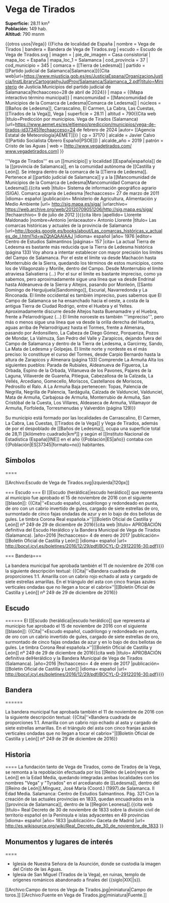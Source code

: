 # Vega de Tirados

**Superficie:** 28.11 km²  
**Población:** 149 hab.  
**Altitud:** 790 msnm  

{{otros usos|Vega}}
{{Ficha de localidad de España
| nombre = Vega de Tirados
| bandera = Bandera de Vega de Tirados.svg
| escudo = Escudo de Vega de Tirados.svg
| imagen = 
| pie_de_imagen = Casa consistorial
| mapa_loc = España
| mapa_loc_1 = Salamanca
| cod_provincia = 37
| cod_municipio = 345
| comarca = [[Tierra de Ledesma]]
| partido = [[Partido judicial de Salamanca|Salamanca]]<ref name=mj>{{Cita web|url=https://www.mjusticia.gob.es/es/JusticiaEspana/OrganizacionJusticia/InstLibraryCartographyJudProv/Salamanca/Salamanca_2.pdf|título=Ministerio de Justicia.Municipios del partido judicial de Salamanaca|fechaacceso=28 de abril de 2024}}</ref>
| mapa = {{Mapa interactivo término municipal}}
| mancomunidad = [[Mancomunidad de Municipios de la Comarca de Ledesma|Comarca de Ledesma]]
| núcleos = [[Baños de Ledesma]], Carrascalino, El Carmen, La Cabra, Las Cuestas, [[Tirados de la Vega]], Vega
| superficie = 28.11
| altitud = 790<ref>{{Cita web |título=Predicción por municipios. Vega de Tirados (Salamanca) |url=https://www.aemet.es/es/eltiempo/prediccion/municipios/vega-de-tirados-id37345|fechaacceso=24 de febrero de 2024 |autor= [[Agencia Estatal de Meteorología|AEMET]]}}</ref>
| cp = 37170
| alcalde = Javier Calvo ([[Partido Socialista Obrero Español|PSOE]])
| alcalde_año = 2019
| patrón = Cristo de las Aguas
| web = [http://www.vegadetirados.com/ www.vegadetirados.com]
}}

'''Vega de Tirados''' es un [[municipio]] y localidad [[España|española]] de la [[provincia de Salamanca]], en la comunidad autónoma de [[Castilla y León]]. Se integra dentro de la comarca de la [[Tierra de Ledesma]]. Pertenece al [[partido judicial de Salamanca]] y a la [[Mancomunidad de Municipios de la Comarca de Ledesma|Mancomunidad Comarca de Ledesma]].<ref name=ref_duplicada_1>{{cita web |título= Sistema de información geográfico agrario (SIGA). Comarca agraria de Ledesma |fechaacceso= 27 de marzo de 2011 |idioma= español |publicación= Ministerio de Agricultura, Alimentación y Medio Ambiente |url= http://sig.mapa.es/siga/ |urlarchivo= https://web.archive.org/web/20120709051206/http://sig.mapa.es/siga/ |fechaarchivo= 9 de julio de 2012 }}</ref><ref name=ref_duplicada_2>{{cita libro |apellido= Llorente Maldonado |nombre=Antonio |enlaceautor= Antonio Llorente |título= Las comarcas históricas y actuales de la provincia de Salamanca |url=http://books.google.es/books/about/Las_comarcas_históricas_y_actuales_de_l.html?id=wZQtAQAAIAAJ |idioma= español |año= 1976 |editor= Centro de Estudios Salmantinos |páginas= 157 |cita= La actual Tierra de Ledesma es bastante más reducida que la Tierra de Ledesma histórica (página 133) Voy ahora a intentar establecer con mayor precisión los límites del Campo de Salamanca. Por el este el límite va desde Machacón hasta Monterrubio de la Sierra, quedando los términos de estos municipios, como los de Villagonzalo y Morille, dentro del Campo. Desde Monterrubio el límite atraviesa Salvatierra (…) Por el sur el límite es bastante impreciso, como ya sabemos, pero aproximadamente sigue una línea que va desde Endrinal hasta Aldeanueva de la Sierra y Altejos, pasando por Monleón, [[Santo Domingo de Herguijuela|Sandomingo]], Escurial, Navarredonda y La Rinconada. El límite occidental es también impreciso, pues sabemos que El Campo de Salamanca se ha ensanchado hacia el oeste, a costa de la antigua Tierra de Ciudad Rodrigo, entre el Huebra y el Yeltes. Aproximadamente discurre desde Altejos hasta Buenamadre y el Huebra, frente a Pelarrodríguez (...) El límite noroeste es también '''impreciso''', pero más o menos sigue una línea que va desde la orilla derecha del Huebra, aguas arriba de Pelarrodríguez hasta el Tormes, frente a Almenara, pasando por Ardonsillero, La Cabeza de Diego Gómez, Porqueriza, Pozos de Mondar, La Valmuza, San Pedro del Valle y Zarapicos, dejando fuera del Campo de Salamanca y dentro de la Tierra de Ledesma, a Garcirrey, Sando, La Mata de Ledesma y Golpejas. El límite norte y nordeste es el más preciso: lo constituye el curso del Tormes, desde Carpio Bernardo hasta la altura de Zarapicos y Almenara (página 133) Comprende La Armuña Alta los siguientes pueblos: Parada de Rubiales, Aldeanueva de Figueroa, La Orbada, Espino de la Orbada, Villanueva de los Pavones, Pajares de la Laguna, Villaverde de Guareña, Pitiegua, Cabezallosa de la Calzada, La Vellés, Arcediano, Gomecello, Moriscos, Castellanos de Moriscos, Pedrosillo el Ralo. A La Armuña Baja pertenecen: Topas, Palencia de Negrilla, Negrilla de Palencia, Tardáguila, Calzada de Valdunciel, Valdunciel, Mata de Armuña, Carbajosa de Armuña, Monterrubio de Armuña, San Cristóbal de la Cuesta, Los Villares, Aldeaseca de Armuña, Villamayor de Armuña, Forfoleda, Torresmenudas y Valverdón (página 129)}}</ref>

Su municipio está formado por las localidades de Carrascalino, El Carmen, La Cabra, Las Cuestas, [[Tirados de la Vega]] y Vega de Tirados, además de por el despoblado de [[Baños de Ledesma]], ocupa una superficie total de 28,11&nbsp;[[kilómetro cuadrado|km²]] y según el [[Instituto Nacional de Estadística (España)|INE]] en el año {{Población|ES|año}} contaba con {{Población|ES|37345|formato=no}} habitantes.

## Símbolos

====

[[Archivo:Escudo de Vega de Tirados.svg|izquierda|120px]]

=== Escudo ===
El [[Escudo (heráldica)|escudo heráldico]] que representa al municipio fue aprobado el 15 de noviembre de 2016 con el siguiente [[blasón]]:
{{Cita|''«Escudo español, cuadrilongo y redondeado en punta, de oro con un cabrio invertido de gules, cargado de siete estrellas de oro, surmontado de cinco fajas ondadas de azur y en lo bajo de dos bellotas de gules. Le timbra Corona Real española.»''|[[Boletín Oficial de Castilla y León]] nº 249 de 29 de diciembre de 2016<ref name=ref_duplicada_5>{{cita web |título= APROBACIÓN definitiva del Escudo Heráldico y la Bandera Municipal de Vega de
Tirados (Salamanca). |año=2016 |fechaacceso= 4 de enero de 2017 |publicación= [[Boletín Oficial de Castilla y León]] |idioma= español |url= http://bocyl.jcyl.es/boletines/2016/12/29/pdf/BOCYL-D-29122016-30.pdf}}</ref>}}

=== Bandera===

La bandera municipal fue aprobada también el 11 de noviembre de 2016 con la siguiente descripción textual:
{{Cita|''«Bandera cuadrada de proporciones 1:1. Amarilla con un cabrio rojo echado al asta y cargado de siete estrellas amarillas. En el triángulo del asta con cinco franjas azules verticales ondadas que no llegan a tocar el cabrio»''|[[Boletín Oficial de Castilla y León]] nº 249 de 29 de diciembre de 2016<ref name=ref_duplicada_5 />}}

## Escudo

======
El [[Escudo (heráldica)|escudo heráldico]] que representa al municipio fue aprobado el 15 de noviembre de 2016 con el siguiente [[blasón]]:
{{Cita|''«Escudo español, cuadrilongo y redondeado en punta, de oro con un cabrio invertido de gules, cargado de siete estrellas de oro, surmontado de cinco fajas ondadas de azur y en lo bajo de dos bellotas de gules. Le timbra Corona Real española.»''|[[Boletín Oficial de Castilla y León]] nº 249 de 29 de diciembre de 2016<ref name=ref_duplicada_5>{{cita web |título= APROBACIÓN definitiva delHeráldico y la Bandera Municipal de Vega de
Tirados (Salamanca). |año=2016 |fechaacceso= 4 de enero de 2017 |publicación= [[Boletín Oficial de Castilla y León]] |idioma= español |url= http://bocyl.jcyl.es/boletines/2016/12/29/pdf/BOCYL-D-29122016-30.pdf}}</ref>}}

## Bandera

======

La bandera municipal fue aprobada también el 11 de noviembre de 2016 con la siguiente descripción textual:
{{Cita|''«Bandera cuadrada de proporciones 1:1. Amarilla con un cabrio rojo echado al asta y cargado de siete estrellas amarillas. En el triángulo del asta con cinco franjas azules verticales ondadas que no llegan a tocar el cabrio»''|[[Boletín Oficial de Castilla y León]] nº 249 de 29 de diciembre de 2016<ref name=ref_duplicada_5 />}}

## Historia

====
La fundación tanto de Vega de Tirados, como de Tirados de la Vega, se remonta a la repoblación efectuada por los [[Reino de León|reyes de León]] en la Edad Media, quedando integradas ambas localidades con los nombres "Vega" y "Tyrados" en el arcedianato de [[Ledesma]], dentro del [[Reino de León]].<ref>Mínguez, José María (Coord.) (1997).de Salamanca. II Edad Media. Salamanca: Centro de Estudios Salmantinos. Pág. 321</ref> Con la creación de las actuales provincias en 1833, quedan encuadrados en la [[provincia de Salamanca]], dentro de la [[Región Leonesa]].<ref>{{cita web |título= Real Decreto de 30 de noviembre de 1833 sobre la división civil de territorio español en la Península e islas adyacentes en 49 provincias |idioma= español |año= 1833 |publicación= Gaceta de Madrid |url= http://es.wikisource.org/wiki/Real_Decreto_de_30_de_noviembre_de_1833 }}</ref>

## Monumentos y lugares de interés

====
* Iglesia de Nuestra Señora de la Asunción, donde se custodia la imagen del Cristo de las Aguas.
* Iglesia de San Miguel (Tirados de la Vega), en ruinas, templo de orígenes románicos abandonado a finales del {{siglo|XIX||s}}.

[[Archivo:Campo de toros de Vega de Tirados.jpg|miniatura|Campo de toros.]]
[[Archivo:Fuente en Vega de Tirados.jpg|miniatura|Fuente.]]